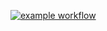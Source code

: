 [![example workflow](https://github.com/SamuelAndresPascal/cosmoloj-rs/actions/workflows/unit_simple.yml/badge.svg)](https://github.com/SamuelAndresPascal/cosmoloj-rs/actions)
